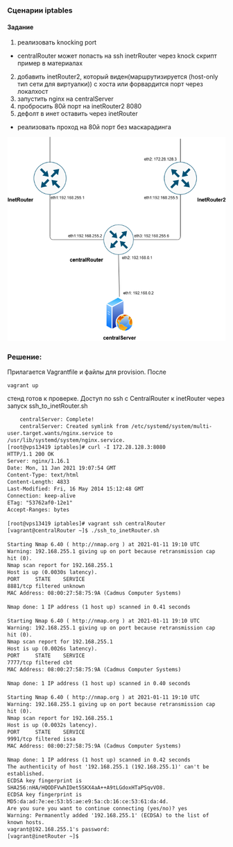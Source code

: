 ### Сценарии iptables
#### Задание
1) реализовать knocking port
- centralRouter может попасть на ssh inetrRouter через knock скрипт
пример в материалах
2) добавить inetRouter2, который виден(маршрутизируется (host-only тип сети для виртуалки)) с хоста или форвардится порт через локалхост
3) запустить nginx на centralServer
4) пробросить 80й порт на inetRouter2 8080
5) дефолт в инет оставить через inetRouter

* реализовать проход на 80й порт без маскарадинга 


![alt text](https://github.com/imustgetout/20th-homework-iptables/blob/main/iptables.png)

### Решение:
Прилагается Vagrantfile и файлы для provision.
После 
```
vagrant up
```
стенд готов к проверке.
Доступ по ssh с CentralRouter к inetRouter через запуск ssh_to_inetRouter.sh
```
    centralServer: Complete!
    centralServer: Created symlink from /etc/systemd/system/multi-user.target.wants/nginx.service to /usr/lib/systemd/system/nginx.service.
[root@vps13419 iptables]# curl -I 172.28.128.3:8080
HTTP/1.1 200 OK
Server: nginx/1.16.1
Date: Mon, 11 Jan 2021 19:07:54 GMT
Content-Type: text/html
Content-Length: 4833
Last-Modified: Fri, 16 May 2014 15:12:48 GMT
Connection: keep-alive
ETag: "53762af0-12e1"
Accept-Ranges: bytes

[root@vps13419 iptables]# vagrant ssh centralRouter
[vagrant@centralRouter ~]$ ./ssh_to_inetRouter.sh 

Starting Nmap 6.40 ( http://nmap.org ) at 2021-01-11 19:10 UTC
Warning: 192.168.255.1 giving up on port because retransmission cap hit (0).
Nmap scan report for 192.168.255.1
Host is up (0.0030s latency).
PORT     STATE    SERVICE
8881/tcp filtered unknown
MAC Address: 08:00:27:58:75:9A (Cadmus Computer Systems)

Nmap done: 1 IP address (1 host up) scanned in 0.41 seconds

Starting Nmap 6.40 ( http://nmap.org ) at 2021-01-11 19:10 UTC
Warning: 192.168.255.1 giving up on port because retransmission cap hit (0).
Nmap scan report for 192.168.255.1
Host is up (0.0026s latency).
PORT     STATE    SERVICE
7777/tcp filtered cbt
MAC Address: 08:00:27:58:75:9A (Cadmus Computer Systems)

Nmap done: 1 IP address (1 host up) scanned in 0.40 seconds

Starting Nmap 6.40 ( http://nmap.org ) at 2021-01-11 19:10 UTC
Warning: 192.168.255.1 giving up on port because retransmission cap hit (0).
Nmap scan report for 192.168.255.1
Host is up (0.0032s latency).
PORT     STATE    SERVICE
9991/tcp filtered issa
MAC Address: 08:00:27:58:75:9A (Cadmus Computer Systems)

Nmap done: 1 IP address (1 host up) scanned in 0.42 seconds
The authenticity of host '192.168.255.1 (192.168.255.1)' can't be established.
ECDSA key fingerprint is SHA256:nHA/HQODFVwhIDet5SKX4aA++A9tLGdoxHTaPSqvVO8.
ECDSA key fingerprint is MD5:da:ad:7e:ee:53:b5:ae:e9:5a:cb:16:ce:53:61:da:4d.
Are you sure you want to continue connecting (yes/no)? yes
Warning: Permanently added '192.168.255.1' (ECDSA) to the list of known hosts.
vagrant@192.168.255.1's password: 
[vagrant@inetRouter ~]$ 
```

